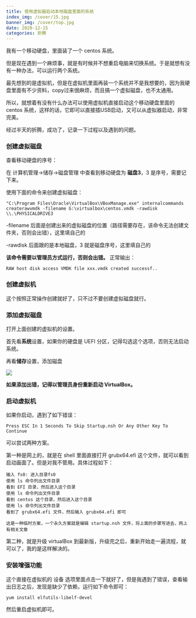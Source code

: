 ```yaml
---
title: 使用虚拟器启动本地磁盘里面的系统
index_img: /cover/15.jpg
banner_img: /cover/top.jpg
date: 2020-12-15
categories: 折腾
---
```


我有一个移动硬盘，里面装了一个 centos 系统。

但是现在遇到一个麻烦事，就是有时候并不想重启电脑来切换系统。于是就想有没有一种办法，可以运行两个系统。

最先想到的是虚拟机，但是在虚拟机里面再装一个系统并不是我想要的，因为我硬盘里面有不少资料，copy过来很麻烦，而且搞一个虚拟磁盘，也不太通用。

所以，就想着有没有什么办法可以使用虚拟机直接启动这个移动硬盘里面的 centos 系统，这样的话，它即可以直接插USB启动，又可以从虚拟器启动，非常完美。

经过半天的折腾，成功了，记录一下过程以及遇到的问题。



### 创建虚拟磁盘

查看移动硬盘的序号：

在 计算机管理->储存->磁盘管理 中查看到移动硬盘为 **磁盘3**，3 是序号，需要记下来。

使用下面的命令来创建虚拟磁盘：

```
"C:\Program Files\Oracle\VirtualBox\VBoxManage.exe" internalcommands createrawvmdk -filename G:\virtualbox\centos.vmdk -rawdisk \\.\PHYSICALDRIVE3
```

-filename 后面是创建出来的虚拟磁盘的位置（路径需要存在，该命令无法创建文件夹，否则会出错），这里填自己的

-rawdisk 后面跟的是本地磁盘，3 就是磁盘序号，这里填自己的

**该命令需要以管理员方式运行，否则会出错。** 正常输出：

```
RAW host disk access VMDK file xxx.vmdk created successf..
```



### 创建虚拟机

这个按照正常操作创建就好了，只不过不要创建虚拟磁盘就行。



### 添加虚拟磁盘

打开上面创建的虚拟机的设置。

首先看**系统**设置，如果你的硬盘是 UEFI 分区，记得勾选这个选项，否则无法启动系统。

再看**储存**设置，添加磁盘

![](https://i.stack.imgur.com/EW237.png)

**如果添加出错，记得以管理员身份重新启动 VirtualBox。**



### 启动虚拟机

如果你启动，遇到了如下错误：

```
Press ESC In 1 Seconds To Skip Startup.nsh Or Any Other Key To Continue
```

可以尝试两种方案。

第一种是网上的，就是在 shell 里面直接打开 grubx64.efi 这个文件，就可以看到启动画面了。但是对我不管用。具体过程如下：

```
输入 fs0: 进入目录fs0
使用 ls 命令列出文件目录
看到 EFI 目录，然后进入这个目录
使用 ls 命令列出文件目录
看到 centos 这个目录，然后进入这个目录
使用 ls 命令列出文件目录
看到了 grubx64.efi 文件，然后输入 grubx64.efi 即可

这是一种临时方案，一个永久方案就是编辑 startup.nsh 文件，将上面的步骤写进去，网上有相关文章
```

第二种，就是升级 virtualBox 到最新版，升级完之后，重新开始走一遍流程，就可以了，我的是这样解决的。



### 安装增强功能

这个直接在虚拟机的 设备 选项里面点击一下就好了，但是我遇到了错误，查看输出日志之后，发现是缺少了依赖，运行如下命令即可：

```
yum install elfutils-libelf-devel
```

然后重启虚拟机即可。




